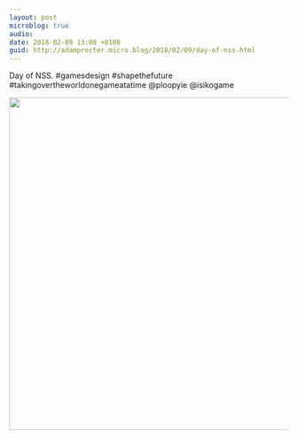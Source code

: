```yaml
---
layout: post
microblog: true
audio: 
date: 2018-02-09 13:08 +0100
guid: http://adamprocter.micro.blog/2018/02/09/day-of-nss.html
---
```

Day of NSS. #gamesdesign #shapethefuture #takingovertheworldonegameatatime @ploopyie @isikogame

<img src="http://discursive.adamprocter.co.uk/uploads/2018/f8ee9c924f.jpg" width="600" height="600" />
